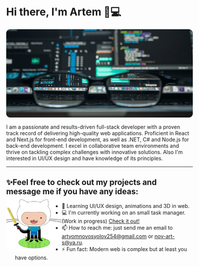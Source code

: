 # Hi there, I'm Artem 👋💻

![](hat-image.png)

I am a passionate and results-driven full-stack developer with a proven track record of delivering high-quality web applications. Proficient in React and Next.js for front-end development, as well as .NET, C# and Node.js for back-end development. I excel in collaborative team environments and thrive on tackling complex challenges with innovative solutions. Also I'm interested in UI/UX design and have knowledge of its principles.

---

## ✨Feel free to check out my projects and message me if you have any ideas: <img align="left" width="150" height="150" src="adventure-cat.png">

- 🌱 Learning UI/UX design, animations and 3D in web.
- 💻 I'm currently working on an small task manager. (Work in progress) [Check it out!](https://github.com/potyoma/task-board)
- 📫 How to reach me: just send me an email to [artyomnovosyolov254@gmail.com](mailto:artyomnovosyolov254@gmail.com) or [nov-art-s@ya.ru](mailto:nov-art-s@ya.ru).
- ⚡ Fun fact: Modern web is complex but at least you have options.
